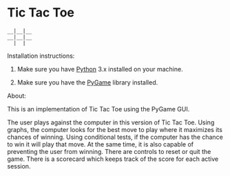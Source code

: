 # Tic Tac Toe

	__|__|__
	__|__|__
	  |  |

Installation instructions:

1. Make sure you have <a href="https://www.python.org/downloads/">Python</a> 3.x installed on your machine.

2. Make sure you have the <a href="https://www.pygame.org/wiki/GettingStarted">PyGame</a> library installed.

About:

This is an implementation of Tic Tac Toe using the PyGame GUI.

The user plays against the computer in this version of Tic Tac Toe. Using graphs, the computer looks for the best move to play where it maximizes its
chances of winning. Using conditional tests, if the computer has the chance to win it will play that move. At the same time,
it is also capable of preventing the user from winning. There are controls to reset or quit the game. There is a scorecard which keeps track of the score for each active session.